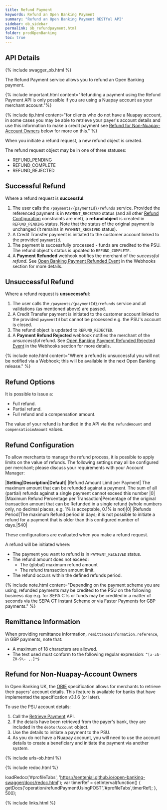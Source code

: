 ```yaml
---
title: Refund Payment
keywords: Refund an Open Banking Payment
summary: "Refund an Open Banking Payment RESTful API"
sidebar: ob_sidebar
permalink: ob_refundpayment.html
folder: prodOpenBanking
toc: true
---
```


## API Details

{% include swagger_ob.html %}

The Refund Payment service allows you to refund an Open Banking payment.

{% include important.html content="Refunding a payment using the Refund Payment API is only possible if you are using a Nuapay account as your merchant account."%}

{% include tip.html content="for clients who do not have a Nuapay account, in some cases you may be able to retrieve your payer's account details and use this information to make a credit payment see [Refund for Non-Nuapay-Account Owners](#refund-for-non-nuapay-account-owners) below for more on this." %}

When you initiate a refund request, a new refund object is created.

The refund request object may be in one of three statuses:

* REFUND_PENDING
* REFUND_COMPLETE
* REFUND_REJECTED

## Successful Refund
Where a refund request is **successful**:

1. The user calls the `/payments/{paymentId}/refunds` service. Provided the referenced payment is in `PAYMENT_RECEIVED` status (and all other [Refund Configuration](ob_refundpayment.html#refund-configuration) constraints are met), a **refund object** is created in `REFUND_PENDING` status. Note that the status of the original payment is unchanged (it remains in `PAYMENT_RECEIVED` status).
1. A Credit Transfer payment is initiated to the customer account linked to the provided `paymentId`.
1. The payment is successfully processed - funds are credited to the PSU. The refund object's status is updated to `REFUND_COMPLETE`.
1. A **Payment Refunded** webhook notifies the merchant of the _successful refund_. See <a href="ob_whrefundcomplete.html">Open Banking Payment Refunded Event</a> in the Webhooks section for more details.

## Unsuccessful Refund
Where a refund request is **unsuccessful**:

1. The user calls the `/payments/{paymentId}/refunds` service and all validations (as mentioned above) are passed.
1. A Credit Transfer payment is initiated to the customer account linked to the provided `paymentId` but cannot be processed e.g. the PSU's account is closed.
1. The refund object is updated to `REFUND_REJECTED`.
1. A **Payment Refund Rejected** webhook notifies the merchant of the _unsuccessful_ refund. See <a href="ob_whrefundrejected.html">Open Banking Payment Refunded Rejected Event</a> in the Webhooks section for more details.

{% include note.html content="Where a refund is unsuccessful you will not be notified via a Webhook; this will be available in the next Open Banking release." %}

## Refund Options

It is possible to issue a:

* Full refund.
* Partial refund.
* Full refund and a compensation amount.

The value of your refund is handled in the API via the `refundAmount` and `compensatioinAmount` values.

## Refund Configuration

To allow merchants to manage the refund process, it is possible to apply limits on the value of refunds.
The following settings may all be configured per merchant; please discuss your requirements with your Account Manager:

|**Setting**|**Description**|**Default**|
|Refund Amount Limit per Payment| The maximum amount that can be refunded against a payment. The sum of all (partial) refunds against a single payment cannot exceed this number |0|
|Maximum Refund Percentage per Transaction|Percentage of the original transaction amount that can be Refunded in a single refund (whole numbers only, no decimal places, e.g. 1% is acceptable, 0.1% is not)|0|
|Refunds Period|The maximum Refund period in days; it is not possible to initiate a refund for a payment that is older than this configured number of days.|540|

These configurations are evaluated when you make a refund request.

A refund will be initiated where:

* The payment you want to refund is in `PAYMENT_RECEIVED` status.
* The refund amount does not exceed:
  * The (global) maximum refund amount
  * The refund transaction amount limit.
* The refund occurs within the defined refunds period.



{% include note.html content="Depending on the payment scheme you are using, refunded payments may be credited to the PSU on the following business day e.g. for SEPA CTs or funds may be credited in a matter of seconds via the SEPA CT Instant Scheme or via Faster Payments for GBP payments." %}

## Remittance Information

When providing remittance information, `remittanceInformation.reference`, in GBP payments, note that:

* A maximum of 18 characters are allowed.
* The text used must conform to the following regular expression: `^[a-zA-Z0-9\- ,.]*$`

## Refund for Non-Nuapay-Account Owners

In Open Banking UK, the <a href="#" data-toggle="tooltip" data-original-title="{{site.data.glossary.obie}}">OBIE</a> specification allows for merchants to retrieve their payers' account details. This feature is available for banks that have implemented the specification v3.1.6 (or later).

To use the PSU account details:
1. Call the [Retrieve Payment](ob_retrievepayment.html) API.
1. If the details have been retrieved from the payer's bank, they are included in the `debtorAccount` object.
1. Use the details to initiate a payment to the PSU.
1. As you do not have a Nuapay account, you will need to use the account details to create a beneficiary and initiate the payment via another system.



{% include urls-ob.html %}

<ul id="profileTabs" class="nav nav-tabs">


</ul>

{% include redoc.html %}

loadRedoc('#profileTabs', 'https://sentenial.github.io/open-banking-swagger/docs/redoc.html');
var timerRef = setInterval(function() { getDocs('operation/refundPaymentUsingPOST','#profileTabs',timerRef); }, 500);


</script>


<div id="mydiv"></div>


</div>



</div>


{% include links.html %}
